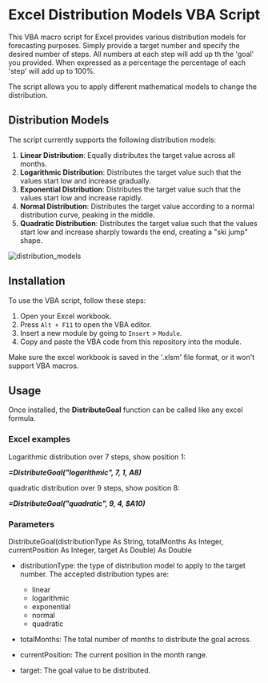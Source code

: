 # Excel Distribution Models VBA Script

This VBA macro script for Excel provides various distribution models for forecasting purposes. Simply provide a target number and specify the desired number of steps. All numbers at each step will add up th the 'goal' you provided. When expressed as a percentage the percentage of each 'step' will add up to 100%.

The script allows you to apply different mathematical models to change the distribution.

## Distribution Models

The script currently supports the following distribution models:

1. **Linear Distribution**: Equally distributes the target value across all months.
2. **Logarithmic Distribution**: Distributes the target value such that the values start low and increase gradually.
3. **Exponential Distribution**: Distributes the target value such that the values start low and increase rapidly.
4. **Normal Distribution**: Distributes the target value according to a normal distribution curve, peaking in the middle.
5. **Quadratic Distribution**: Distributes the target value such that the values start low and increase sharply towards the end, creating a "ski jump" shape.

![distribution_models](https://github.com/multiplicit-com/Excel-Number-Distribution-VBA/assets/127529943/663ca91f-99a5-4768-a535-4b08f842f1a6)

## Installation

To use the VBA script, follow these steps:

1. Open your Excel workbook.
2. Press `Alt + F11` to open the VBA editor.
3. Insert a new module by going to `Insert` > `Module`.
4. Copy and paste the VBA code from this repository into the module.

Make sure the excel workbook is saved in the '.xlsm' file format, or it won't support VBA macros.

## Usage
Once installed, the **DistributeGoal** function can be called like any excel formula.

### Excel examples

Logarithmic distribution over 7 steps, show position 1:

 **_=DistributeGoal("logarithmic", 7, 1, $A$8)_**


quadratic distribution over 9 steps, show position 8:

 **_=DistributeGoal("quadratic", 9, 4, $A10)_**


### Parameters
DistributeGoal(distributionType As String, totalMonths As Integer, currentPosition As Integer, target As Double) As Double

* distributionType: the type of distribution model to apply to the target number.
  The accepted distribution types are:
  * linear
  * logarithmic
  * exponential
  * normal
  * quadratic
    
* totalMonths: The total number of months to distribute the goal across.
* currentPosition: The current position in the month range.
* target: The goal value to be distributed.
